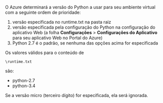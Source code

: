O Azure determinará a versão do Python a usar para seu ambiente virtual com a seguinte ordem de prioridade:

1. versão especificada no runtime.txt na pasta raiz
1. versão especificada pela configuração do Python na configuração do aplicativo Web (a folha **Configurações** > **Configurações do Aplicativo** para seu aplicativo Web no Portal do Azure)
1. Python 2.7 é o padrão, se nenhuma das opções acima for especificada

Os valores válidos para o conteúdo de

    \runtime.txt

são:

- python-2.7
- python-3.4

Se a versão micro (terceiro dígito) for especificada, ela será ignorada.

<!---HONumber=August15_HO6-->